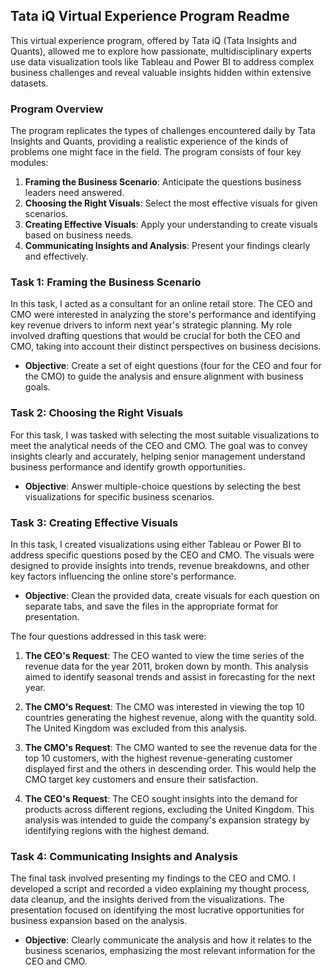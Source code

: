 ## Tata iQ Virtual Experience Program Readme

This virtual experience program, offered by Tata iQ (Tata Insights and Quants), allowed me to explore how passionate, multidisciplinary experts use data visualization tools like Tableau and Power BI to address complex business challenges and reveal valuable insights hidden within extensive datasets.

### Program Overview
The program replicates the types of challenges encountered daily by Tata Insights and Quants, providing a realistic experience of the kinds of problems one might face in the field. The program consists of four key modules:

1. **Framing the Business Scenario**: Anticipate the questions business leaders need answered.
2. **Choosing the Right Visuals**: Select the most effective visuals for given scenarios.
3. **Creating Effective Visuals**: Apply your understanding to create visuals based on business needs.
4. **Communicating Insights and Analysis**: Present your findings clearly and effectively.

### Task 1: Framing the Business Scenario
In this task, I acted as a consultant for an online retail store. The CEO and CMO were interested in analyzing the store's performance and identifying key revenue drivers to inform next year's strategic planning. My role involved drafting questions that would be crucial for both the CEO and CMO, taking into account their distinct perspectives on business decisions.

- **Objective**: Create a set of eight questions (four for the CEO and four for the CMO) to guide the analysis and ensure alignment with business goals.

### Task 2: Choosing the Right Visuals
For this task, I was tasked with selecting the most suitable visualizations to meet the analytical needs of the CEO and CMO. The goal was to convey insights clearly and accurately, helping senior management understand business performance and identify growth opportunities.

- **Objective**: Answer multiple-choice questions by selecting the best visualizations for specific business scenarios.

### Task 3: Creating Effective Visuals
In this task, I created visualizations using either Tableau or Power BI to address specific questions posed by the CEO and CMO. The visuals were designed to provide insights into trends, revenue breakdowns, and other key factors influencing the online store's performance.

- **Objective**: Clean the provided data, create visuals for each question on separate tabs, and save the files in the appropriate format for presentation.

The four questions addressed in this task were:

1. **The CEO's Request**: The CEO wanted to view the time series of the revenue data for the year 2011, broken down by month. This analysis aimed to identify seasonal trends and assist in forecasting for the next year.

2. **The CMO's Request**: The CMO was interested in viewing the top 10 countries generating the highest revenue, along with the quantity sold. The United Kingdom was excluded from this analysis.

3. **The CMO's Request**: The CMO wanted to see the revenue data for the top 10 customers, with the highest revenue-generating customer displayed first and the others in descending order. This would help the CMO target key customers and ensure their satisfaction.

4. **The CEO's Request**: The CEO sought insights into the demand for products across different regions, excluding the United Kingdom. This analysis was intended to guide the company's expansion strategy by identifying regions with the highest demand.

### Task 4: Communicating Insights and Analysis
The final task involved presenting my findings to the CEO and CMO. I developed a script and recorded a video explaining my thought process, data cleanup, and the insights derived from the visualizations. The presentation focused on identifying the most lucrative opportunities for business expansion based on the analysis.

- **Objective**: Clearly communicate the analysis and how it relates to the business scenarios, emphasizing the most relevant information for the CEO and CMO.
